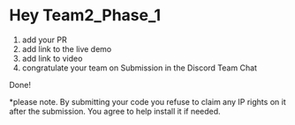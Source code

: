 # Hey Team2_Phase_1

1. add your PR
2. add link to the live demo
3. add link to video
4. congratulate your team on Submission in the Discord Team Chat

Done!

*please note.
By submitting your code you refuse to claim any IP rights on it after the submission.
You agree to help install it if needed.
